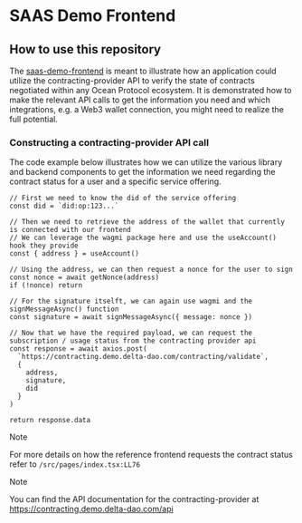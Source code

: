# SAAS Demo Frontend

## How to use this repository

The [saas-demo-frontend](https://saas.demo.delta-dao.com) is meant to illustrate how an application could utilize the contracting-provider API to verify the state of contracts negotiated within any Ocean Protocol ecosystem.
It is demonstrated how to make the relevant API calls to get the information you need and which integrations, e.g. a Web3 wallet connection, you might need to realize the full potential.

### Constructing a contracting-provider API call

The code example below illustrates how we can utilize the various library and backend components to get the information we need regarding the contract status for a user and a specific service offering.

```tsx
// First we need to know the did of the service offering
const did = `did:op:123...`

// Then we need to retrieve the address of the wallet that currently is connected with our frontend
// We can leverage the wagmi package here and use the useAccount() hook they provide
const { address } = useAccount()

// Using the address, we can then request a nonce for the user to sign
const nonce = await getNonce(address)
if (!nonce) return

// For the signature itselft, we can again use wagmi and the signMessageAsync() function
const signature = await signMessageAsync({ message: nonce })

// Now that we have the required payload, we can request the subscription / usage status from the contracting provider api
const response = await axios.post(
  `https://contracting.demo.delta-dao.com/contracting/validate`,
  {
    address,
    signature,
    did
  }
)

return response.data
```

> [!NOTE]  
> For more details on how the reference frontend requests the contract status refer to `/src/pages/index.tsx:LL76`

> [!NOTE]  
> You can find the API documentation for the contracting-provider at https://contracting.demo.delta-dao.com/api
